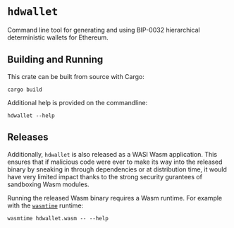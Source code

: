 # `hdwallet`

Command line tool for generating and using BIP-0032 hierarchical deterministic
wallets for Ethereum.

## Building and Running

This crate can be built from source with Cargo:
```
cargo build
```

Additional help is provided on the commandline:
```
hdwallet --help
```

## Releases

Additionally, `hdwallet` is also released as a WASI Wasm application. This
ensures that if malicious code were ever to make its way into the released
binary by sneaking in through dependencies or at distribution time, it would
have very limited impact thanks to the strong security gurantees of sandboxing
Wasm modules.

Running the released Wasm binary requires a Wasm runtime. For example with the
[`wasmtime`](https://github.com/bytecodealliance/wasmtime) runtime:
```
wasmtime hdwallet.wasm -- --help
```
